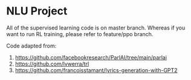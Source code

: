 # NLU Project

All of the supervised learning code is on master branch. 
Whereas if you want to run RL training, please refer to feature/ppo branch.

Code adapted from:

1. https://github.com/facebookresearch/ParlAI/tree/main/parlai
2. https://github.com/lvwerra/trl
3. https://github.com/francoisstamant/lyrics-generation-with-GPT2
